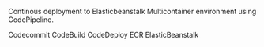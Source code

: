 Continous deployment to Elasticbeanstalk Multicontainer environment using CodePipeline. 

Codecommit
CodeBuild
CodeDeploy
ECR
ElasticBeanstalk